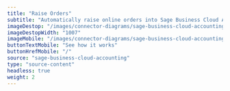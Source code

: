 ```yaml
---
title: "Raise Orders"
subtitle: "Automatically raise online orders into Sage Business Cloud Accounting as an invoice."
imageDestop: "/images/connector-diagrams/sage-business-cloud-accounting/sage-business-cloud-accounting-2-desk.svg"
imageDestopWidth: "1007"
imageMobile: "/images/connector-diagrams/sage-business-cloud-accounting/sage-business-cloud-accounting-2-mobile.svg"
buttonTextMobile: "See how it works"
buttonHrefMobile: "/" 
source: "sage-business-cloud-accounting"
type: "source-content"
headless: true
weight: 2
---
```

